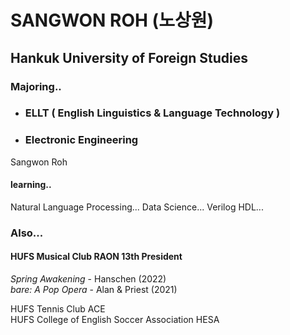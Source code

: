 # SANGWON ROH (노상원)
## Hankuk University of Foreign Studies
### Majoring..
- ### ELLT ( English Linguistics & Language Technology )
- ### Electronic Engineering
Sangwon Roh


#### learning..
Natural Language Processing...
Data Science...
Verilog HDL...

### Also...  
  
  #### **HUFS Musical Club RAON 13th President**
  *Spring Awakening* - Hanschen  (2022)  
  *bare: A Pop Opera* - Alan & Priest  (2021)  
  
  HUFS Tennis Club ACE  
  HUFS College of English Soccer Association HESA   
